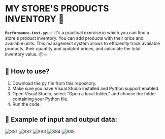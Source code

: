 # MY STORE'S PRODUCTS INVENTORY 🛒

**`Performance.test.py`**: ✅ it's a practical exercise in which you can find a store's product inventory. You can add products with their price and available units. This management system  allows to efficiently track available products, their quantity and updated prices, and calculate the total inventory value. 📦🗠

## 📂 How to use?
1. Download the py file from this repository.
2. Make sure you have Visual Studio installed and Python support enabled.
3. Open Visual Studio, select "Open a local folder," and choose the folder containing your Python file.
4. Run the code.

## 🐍 Example of input and output data:
![SS1](https://github.com/user-attachments/assets/33a6ecb6-856a-4983-9a7f-210b985f5fb2)
![SS2](https://github.com/user-attachments/assets/e1073167-586c-4385-9c9c-b1d100173c81)
![SS3](https://github.com/user-attachments/assets/9b815b1b-c173-4fe0-a404-48269cb3ccc1)
![SS4](https://github.com/user-attachments/assets/163f8fac-5324-4c87-9ea3-53d98ba6ff14)
![SS5](https://github.com/user-attachments/assets/31d47c76-2a7c-4425-beec-58a830630185)

